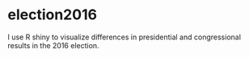 # election2016
I use R shiny to visualize differences in presidential and congressional results in the 2016 election.
